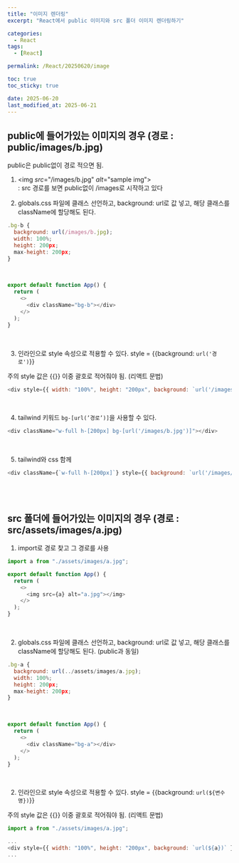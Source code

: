 ```yaml
---
title: "이미지 렌더링"
excerpt: "React에서 public 이미지와 src 폴더 이미지 렌더링하기"

categories:
  - React
tags:
  - [React]

permalink: /React/20250620/image

toc: true
toc_sticky: true

date: 2025-06-20
last_modified_at: 2025-06-21
---
```


## public에 들어가있는 이미지의 경우 (경로 : public/images/b.jpg)

public은 public없이 경로 적으면 됨. <br>

1. <img *src*="/images/b.jpg" *alt*="sample img"></img> <br>
: src 경로를 보면 public없이 /images로 시작하고 있다 <br>
    
2. globals.css 파일에 클래스 선언하고, background: url로 값 넣고, 해당 클래스를 className에 할당해도 된다. <br>
    
```js
.bg-b {
  background: url(/images/b.jpg);
  width: 100%;
  height: 200px;
  max-height: 200px;
}
```
<br>

```js
export default function App() {
  return (
    <>
      <div className="bg-b"></div>
    </>
  );
}
```
<br>

3. 인라인으로 style 속성으로 적용할 수 있다. style = {{background: `url('경로')`}} <br>
    
주의 style 값은 {{}} 이중 괄호로 적어줘야 됨. (리액트 문법) <br>

```js
<div style={{ width: "100%", height: "200px", background: `url('/images/b.jpg')` }}></div>
```
<br>
     
4. tailwind 키워드 `bg-[url(’경로’)]`을 사용할 수 있다. <br>
    
```js
<div className="w-full h-[200px] bg-[url('/images/b.jpg')]"></div>
```
<br>
     
5. tailwind와 css 함께 <br>
    
```js
<div className={`w-full h-[200px]`} style={{ background: `url('/images/b.jpg')` }}></div>
```
<br> <br>

## src 폴더에 들어가있는 이미지의 경우 (경로 : src/assets/images/a.jpg)

1. import로 경로 찾고 그 경로를 사용 <br>
    
```js
import a from "./assets/images/a.jpg";

export default function App() {
  return (
    <>
      <img src={a} alt="a.jpg"></img>
    </>
  );
}
```
<br>

2. globals.css 파일에 클래스 선언하고, background: url로 값 넣고, 해당 클래스를 className에 할당해도 된다. (public과 동일)
    
```js
.bg-a {
  background: url(../assets/images/a.jpg);
  width: 100%;
  height: 200px;
  max-height: 200px;
}
```
<br>
     
```js
export default function App() {
  return (
    <>
      <div className="bg-a"></div>
    </>
  );
}
```
<br>
  
2. 인라인으로 style 속성으로 적용할 수 있다. style = {{background: `url(${변수명})`}} <br>
    
주의 style 값은 {{}} 이중 괄호로 적어줘야 됨. (리액트 문법) <br>

```js
import a from "./assets/images/a.jpg";

...
<div style={{ width: "100%", height: "200px", background: `url(${a})` }}></div>
...
```
 <br> <br> <br>
